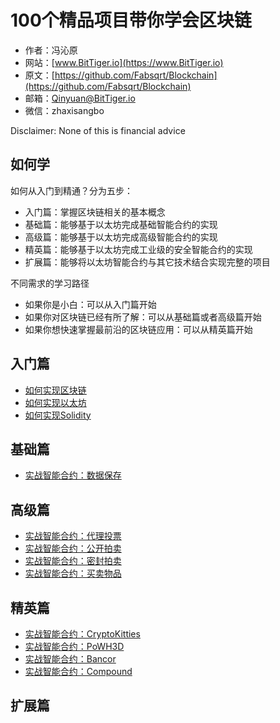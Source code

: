 # 100个精品项目带你学会区块链

- 作者：冯沁原
- 网站：[www.BitTiger.io](https://www.BitTiger.io)
- 原文：[https://github.com/Fabsqrt/Blockchain](https://github.com/Fabsqrt/Blockchain)
- 邮箱：Qinyuan@BitTiger.io
- 微信：zhaxisangbo

Disclaimer: None of this is financial advice

## 如何学

如何从入门到精通？分为五步：
- 入门篇：掌握区块链相关的基本概念
- 基础篇：能够基于以太坊完成基础智能合约的实现
- 高级篇：能够基于以太坊完成高级智能合约的实现
- 精英篇：能够基于以太坊完成工业级的安全智能合约的实现
- 扩展篇：能够将以太坊智能合约与其它技术结合实现完整的项目

不同需求的学习路径
- 如果你是小白：可以从入门篇开始
- 如果你对区块链已经有所了解：可以从基础篇或者高级篇开始
- 如果你想快速掌握最前沿的区块链应用：可以从精英篇开始

## 入门篇

- [如何实现区块链](Classes/Blockchain/README.md)
- [如何实现以太坊](Classes/Ethereum/README.md)
- [如何实现Solidity](Classes/Solidity/README.md)

## 基础篇

- [实战智能合约：数据保存](Classes/SimpleStorage.md)

## 高级篇

- [实战智能合约：代理投票](Classes/Voting.md)
- [实战智能合约：公开拍卖](Classes/Auction.md)
- [实战智能合约：密封拍卖](Classes/BlindAuction.md)
- [实战智能合约：买卖物品](Classes/Purchase.md)

## 精英篇

- [实战智能合约：CryptoKitties](Classes/CryptoKitties/README.md)
- [实战智能合约：PoWH3D](Classes/PoWH3D/README.md)
- [实战智能合约：Bancor](Classes/Bancor/README.md)
- [实战智能合约：Compound](Classes/Compound/README.md)

## 扩展篇
